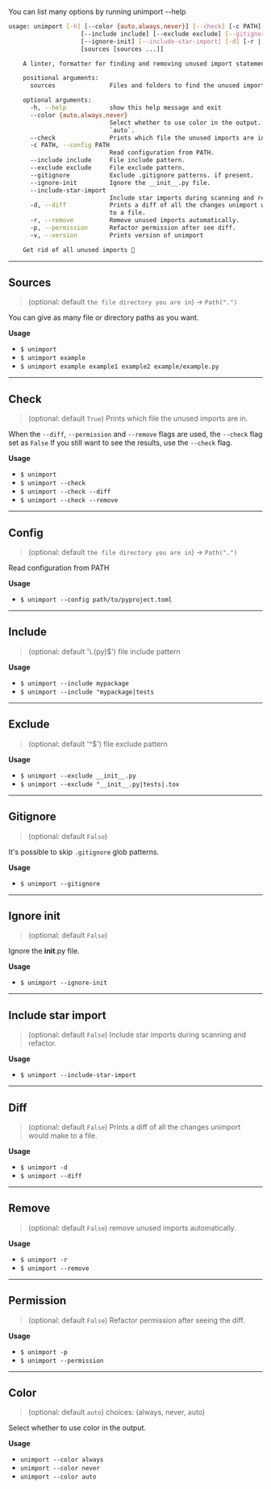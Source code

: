 You can list many options by running unimport --help

```bash
usage: unimport [-h] [--color {auto,always,never}] [--check] [-c PATH]
                    [--include include] [--exclude exclude] [--gitignore]
                    [--ignore-init] [--include-star-import] [-d] [-r | -p] [-v]
                    [sources [sources ...]]

    A linter, formatter for finding and removing unused import statements.

    positional arguments:
      sources               Files and folders to find the unused imports.

    optional arguments:
      -h, --help            show this help message and exit
      --color {auto,always,never}
                            Select whether to use color in the output. Defaults to
                            `auto`.
      --check               Prints which file the unused imports are in.
      -c PATH, --config PATH
                            Read configuration from PATH.
      --include include     File include pattern.
      --exclude exclude     File exclude pattern.
      --gitignore           Exclude .gitignore patterns. if present.
      --ignore-init         Ignore the __init__.py file.
      --include-star-import
                            Include star imports during scanning and refactor.
      -d, --diff            Prints a diff of all the changes unimport would make
                            to a file.
      -r, --remove          Remove unused imports automatically.
      -p, --permission      Refactor permission after see diff.
      -v, --version         Prints version of unimport

    Get rid of all unused imports 🥳
```

---

## Sources

> (optional: default `the file directory you are in`) -> `Path(".")`

You can give as many file or directory paths as you want.

**Usage**

- `$ unimport`
- `$ unimport example`
- `$ unimport example example1 example2 example/example.py`

---

## Check

> (optional: default `True`) Prints which file the unused imports are in.

When the `--diff`, `--permission` and `--remove` flags are used, the `--check` flag set
as `False` If you still want to see the results, use the `--check` flag.

**Usage**

- `$ unimport`
- `$ unimport --check`
- `$ unimport --check --diff`
- `$ unimport --check --remove`

---

## Config

> (optional: default `the file directory you are in`) -> `Path(".")`

Read configuration from PATH

**Usage**

- `$ unimport --config path/to/pyproject.toml`

---

## Include

> (optional: default '\\.(py)$') file include pattern

**Usage**

- `$ unimport --include mypackage`
- `$ unimport --include "mypackage|tests`

---

## Exclude

> (optional: default '^$') file exclude pattern

**Usage**

- `$ unimport --exclude __init__.py`
- `$ unimport --exclude "__init__.py|tests|.tox`

---

## Gitignore

> (optional: default `False`)

It's possible to skip `.gitignore` glob patterns.

**Usage**

- `$ unimport --gitignore`

---

## Ignore init

> (optional: default `False`)

Ignore the **init**.py file.

**Usage**

- `$ unimport --ignore-init`

---

## Include star import

> (optional: default `False`) Include star imports during scanning and refactor.

**Usage**

- `$ unimport --include-star-import`

---

## Diff

> (optional: default `False`) Prints a diff of all the changes unimport would make to a
> file.

**Usage**

- `$ unimport -d`
- `$ unimport --diff`

---

## Remove

> (optional: default `False`) remove unused imports automatically.

**Usage**

- `$ unimport -r`
- `$ unimport --remove`

---

## Permission

> (optional: default `False`) Refactor permission after seeing the diff.

**Usage**

- `$ unimport -p`
- `$ unimport --permission`

---

## Color

> (optional: default `auto`) choices: (always, never, auto)

Select whether to use color in the output.

**Usage**

- `unimport --color always`
- `unimport --color never`
- `unimport --color auto`
